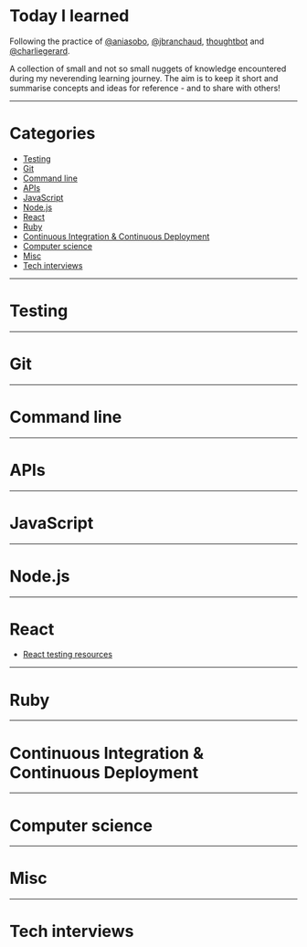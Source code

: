 # Today I learned

Following the practice of [@aniasobo](https://github.com/aniasobo), [@jbranchaud](https://github.com/jbranchaud/til), [thoughtbot](https://github.com/thoughtbot/til) and [@charliegerard](https://github.com/charliegerard/dev-notes).

A collection of small and not so small nuggets of knowledge encountered during my neverending learning journey. The aim is to keep it short and summarise concepts and ideas for reference - and to share with others!

---

# Categories

- [Testing](#testing)
- [Git](#git)
- [Command line](#command-line)
- [APIs](#apis)
- [JavaScript](#javascript)
- [Node.js](#node)
- [React](#react)
- [Ruby](#ruby)
- [Continuous Integration & Continuous Deployment](#Continuous-Integration-&-Continuous-Deployment)
- [Computer science](#computer-science)
- [Misc](#misc)
- [Tech interviews](#tech-interviews)

---

# Testing

---

# Git

---

# Command line

---

# APIs

---

# JavaScript

---

# Node.js

---

# React

- [React testing resources](react/react-testing-resources.md)

---

# Ruby

---

# Continuous Integration & Continuous Deployment

---

# Computer science

---

# Misc

---

# Tech interviews
